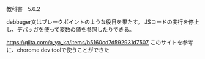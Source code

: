 教科書　5.6.2

debbuger文はブレークポイントのような役目を果たす。
JSコードの実行を停止し、デバッガを使って変数の値を参照したりできる。

https://qiita.com/a_ya_ka/items/b5160cd7d592931d7507
このサイトを参考に、chorome dev toolで使うことができた
